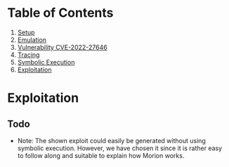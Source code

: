 # Table of Contents
1. [Setup](./1_setup.md)
2. [Emulation](./2_emulation.md)
3. [Vulnerability CVE-2022-27646](./3_vulnerability.md)
4. [Tracing](./4_tracing.md)
5. [Symbolic Execution](./5_symbex.md)
6. [Exploitation](./6_exploitation.md#exploitation)
# Exploitation
## Todo
- Note: The shown exploit could easily be generated without using symbolic execution. However, we
    have chosen it since it is rather easy to follow along and suitable to explain how Morion works.
